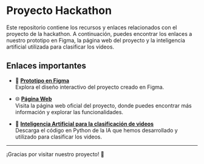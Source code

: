 # Proyecto Hackathon

Este repositorio contiene los recursos y enlaces relacionados con el proyecto de la hackathon. A continuación, puedes encontrar los enlaces a nuestro prototipo en Figma, la página web del proyecto y la inteligencia artificial utilizada para clasificar los videos.

## Enlaces importantes

- 🎨 **[Prototipo en Figma](https://www.figma.com/proto/VslorN9ed7D9ujpP5c1EDO/Hackathon?node-id=0-1&t=jLEZItqFZvVIXXvn-1)**  
  Explora el diseño interactivo del proyecto creado en Figma.
  
- 🌐 **[Página Web](https://15ferpg.github.io)**  
  Visita la página web oficial del proyecto, donde puedes encontrar más información y explorar las funcionalidades.
  
- 🤖 **[Inteligencia Artificial para la clasificación de videos](https://drive.google.com/file/d/1km0JicI8EhO5ZKXw-SIjuTYP5BA3XvNQ/view?usp=drive_link)**  
  Descarga el código en Python de la IA que hemos desarrollado y utilizado para clasificar los videos.

---

¡Gracias por visitar nuestro proyecto! 🚀
